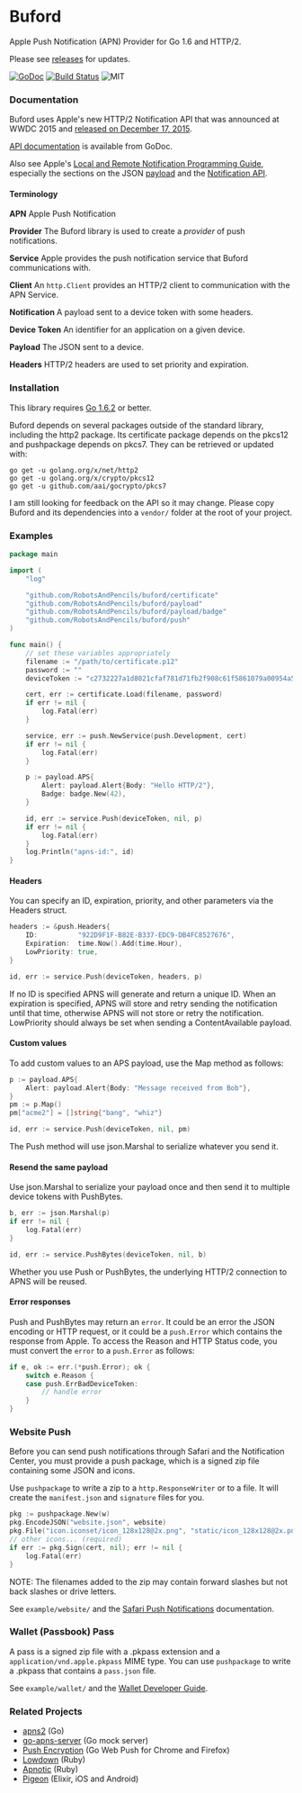 # Buford

Apple Push Notification (APN) Provider for Go 1.6 and HTTP/2.

Please see [releases](https://github.com/RobotsAndPencils/buford/releases) for updates.

[![GoDoc](https://godoc.org/github.com/RobotsAndPencils/buford?status.svg)](https://godoc.org/github.com/RobotsAndPencils/buford) [![Build Status](https://travis-ci.org/RobotsAndPencils/buford.svg?branch=ci)](https://travis-ci.org/RobotsAndPencils/buford) ![MIT](https://img.shields.io/badge/license-MIT-blue.svg)

### Documentation

Buford uses Apple's new HTTP/2 Notification API that was announced at WWDC 2015 and [released on December 17, 2015](https://developer.apple.com/news/?id=12172015b).

[API documentation](https://godoc.org/github.com/RobotsAndPencils/buford/) is available from GoDoc.

Also see Apple's [Local and Remote Notification Programming Guide][notification], especially the sections on the JSON [payload][] and the [Notification API][notification-api].

[notification]: https://developer.apple.com/library/ios/documentation/NetworkingInternet/Conceptual/RemoteNotificationsPG/Chapters/Introduction.html
[payload]: https://developer.apple.com/library/ios/documentation/NetworkingInternet/Conceptual/RemoteNotificationsPG/Chapters/TheNotificationPayload.html#//apple_ref/doc/uid/TP40008194-CH107-SW1
[notification-api]: https://developer.apple.com/library/ios/documentation/NetworkingInternet/Conceptual/RemoteNotificationsPG/Chapters/APNsProviderAPI.html#//apple_ref/doc/uid/TP40008194-CH101-SW1

#### Terminology

**APN** Apple Push Notification

**Provider** The Buford library is used to create a _provider_ of push notifications.

**Service** Apple provides the push notification service that Buford communications with.

**Client** An `http.Client` provides an HTTP/2 client to communication with the APN Service.

**Notification** A payload sent to a device token with some headers.

**Device Token** An identifier for an application on a given device.

**Payload** The JSON sent to a device.

**Headers** HTTP/2 headers are used to set priority and expiration.

### Installation

This library requires [Go 1.6.2](https://golang.org/dl/) or better.

Buford depends on several packages outside of the standard library, including the http2 package. Its certificate package depends on the pkcs12 and pushpackage depends on pkcs7. They can be retrieved or updated with:

```
go get -u golang.org/x/net/http2
go get -u golang.org/x/crypto/pkcs12
go get -u github.com/aai/gocrypto/pkcs7
```

I am still looking for feedback on the API so it may change. Please copy Buford and its dependencies into a `vendor/` folder at the root of your project.

### Examples

```go
package main

import (
	"log"

	"github.com/RobotsAndPencils/buford/certificate"
	"github.com/RobotsAndPencils/buford/payload"
	"github.com/RobotsAndPencils/buford/payload/badge"
	"github.com/RobotsAndPencils/buford/push"
)

func main() {
	// set these variables appropriately
	filename := "/path/to/certificate.p12"
	password := ""
	deviceToken := "c2732227a1d8021cfaf781d71fb2f908c61f5861079a00954a5453f1d0281433"

	cert, err := certificate.Load(filename, password)
	if err != nil {
		log.Fatal(err)
	}

	service, err := push.NewService(push.Development, cert)
	if err != nil {
		log.Fatal(err)
	}

	p := payload.APS{
		Alert: payload.Alert{Body: "Hello HTTP/2"},
		Badge: badge.New(42),
	}

	id, err := service.Push(deviceToken, nil, p)
	if err != nil {
		log.Fatal(err)
	}
	log.Println("apns-id:", id)
}
```

#### Headers

You can specify an ID, expiration, priority, and other parameters via the Headers struct.

```go
headers := &push.Headers{
	ID:          "922D9F1F-B82E-B337-EDC9-DB4FC8527676",
	Expiration:  time.Now().Add(time.Hour),
	LowPriority: true,
}

id, err := service.Push(deviceToken, headers, p)
```

If no ID is specified APNS will generate and return a unique ID. When an expiration is specified, APNS will store and retry sending the notification until that time, otherwise APNS will not store or retry the notification. LowPriority should always be set when sending a ContentAvailable payload.

#### Custom values

To add custom values to an APS payload, use the Map method as follows:

```go
p := payload.APS{
	Alert: payload.Alert{Body: "Message received from Bob"},
}
pm := p.Map()
pm["acme2"] = []string{"bang", "whiz"}

id, err := service.Push(deviceToken, nil, pm)
```

The Push method will use json.Marshal to serialize whatever you send it.

#### Resend the same payload

Use json.Marshal to serialize your payload once and then send it to multiple device tokens with PushBytes.

```go
b, err := json.Marshal(p)
if err != nil {
	log.Fatal(err)
}

id, err := service.PushBytes(deviceToken, nil, b)
```

Whether you use Push or PushBytes, the underlying HTTP/2 connection to APNS will be reused.

#### Error responses

Push and PushBytes may return an `error`. It could be an error the JSON encoding or HTTP request, or it could be a `push.Error` which contains the response from Apple. To access the Reason and HTTP Status code, you must convert the `error` to a `push.Error` as follows:

```go
if e, ok := err.(*push.Error); ok {
	switch e.Reason {
	case push.ErrBadDeviceToken:
		// handle error
	}
}
```

### Website Push

Before you can send push notifications through Safari and the Notification Center, you must provide a push package, which is a signed zip file containing some JSON and icons.

Use `pushpackage` to write a zip to a `http.ResponseWriter` or to a file. It will create the `manifest.json` and `signature` files for you.

```go
pkg := pushpackage.New(w)
pkg.EncodeJSON("website.json", website)
pkg.File("icon.iconset/icon_128x128@2x.png", "static/icon_128x128@2x.png")
// other icons... (required)
if err := pkg.Sign(cert, nil); err != nil {
	log.Fatal(err)
}
```

NOTE: The filenames added to the zip may contain forward slashes but not back slashes or drive letters.

See `example/website/` and the [Safari Push Notifications][safari] documentation.

[safari]: https://developer.apple.com/library/mac/documentation/NetworkingInternet/Conceptual/NotificationProgrammingGuideForWebsites/PushNotifications/PushNotifications.html#//apple_ref/doc/uid/TP40013225-CH3-SW12

### Wallet (Passbook) Pass

A pass is a signed zip file with a .pkpass extension and a `application/vnd.apple.pkpass` MIME type. You can use `pushpackage` to write a .pkpass that contains a `pass.json` file.

See `example/wallet/` and the [Wallet Developer Guide][wallet].

[wallet]: https://developer.apple.com/library/prerelease/ios/documentation/UserExperience/Conceptual/PassKit_PG/index.html

### Related Projects

* [apns2](https://github.com/sideshow/apns2) (Go)
* [go-apns-server](https://github.com/CleverTap/go-apns-server) (Go mock server)
* [Push Encryption](https://github.com/GoogleChrome/push-encryption-go) (Go Web Push for Chrome and Firefox)
* [Lowdown](https://github.com/alloy/lowdown) (Ruby)
* [Apnotic](https://github.com/ostinelli/apnotic) (Ruby)
* [Pigeon](https://github.com/codedge-llc/pigeon) (Elixir, iOS and Android)


